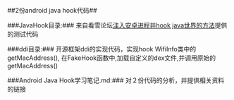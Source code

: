 ##2份android java hook代码##

###JavaHook目录:###
	来自看雪论坛[注入安卓进程并hook java世界的方法](http://bbs.pediy.com/showthread.php?t=186054&highlight=java+hook)提供的测试代码

###ddi目录:###
	开源框架ddi的实现代码，实现hook WifiInfo类中的getMacAddress(),
	在FakeHook函数中,加载自定义的dex文件,并调用原始的getMacAddress()

###Android Java Hook学习笔记.md:###
	对２份代码的分析，并提供相关资料的链接


